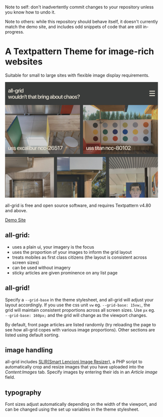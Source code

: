 Note to self: don't inadvertently commit changes to your repository unless you know how to undo it.

Note to others: while this repository should behave itself, it doesn't currently match the demo site, and includes odd snippets of code that are still in-progress.

# A Textpattern Theme for image-rich websites

Suitable for small to large sites with flexible image display requirements.


![all-grid screenshot](/styles/img/all-grid-theme.jpg)

all-grid is free and open source software, and requires Textpattern v4.80 and above.




[Demo Site](https://all-grid.all-sorts.biz)

## all-grid:

* uses a plain ui, your imagery is the focus
* uses the proportion of your images to inform the grid layout
* treats mobiles as first class citizens (the layout is consistent across screen sizes)
* can be used without imagery
* sticky articles are given prominence on any list page

## all-grid!

Specify a `--grid-base` in the theme stylesheet, and all-grid will adjust your layout accordingly. If you use the css unit `vw` eg. `--grid-base: 15vw;`, the grid will maintain consistent proportions across all screen sizes. Use `px` eg. `--grid-base: 160px;` and the grid will change as the viewport changes.  

By default, front page articles are listed randomly (try reloading the page to see how all-grid copes with various image proportions). Other sections are listed using default sorting.

## image handling

all-grid includes [SLIR(Smart Lencioni Image Resizer)](/slir/), a PHP script to automatically crop and resize images that you have uploaded into the _Content:Images_ tab. Specify images by entering their ids in an _Article image_ field.

## typography

Font sizes adjust automatically depending on the width of the viewport, and can be changed using the set up variables in the theme stylesheet. 
